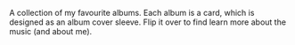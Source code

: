 A collection of my favourite albums. Each album is a card, which is designed as an album cover sleeve. 
Flip it over to find learn more about the music (and about me).
